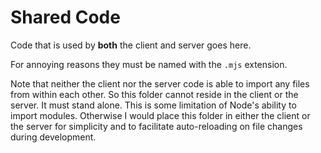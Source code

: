 # Shared Code

Code that is used by **both** the client and server goes here.

For annoying reasons they must be named with the `.mjs` extension.

Note that neither the client nor the server code is able to import any files from within each other. So this folder cannot reside in the client or the server. It must stand alone. This is some limitation of Node's ability to import modules. Otherwise I would place this folder in either the client or the server for simplicity and to facilitate auto-reloading on file changes during development.
